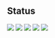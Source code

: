 ## Status
![](http://github-profile-summary-cards.vercel.app/api/cards/profile-details?username=yamaki-87&theme=2077)
![](http://github-profile-summary-cards.vercel.app/api/cards/repos-per-language?username=yamaki-87&theme=2077)
![](http://github-profile-summary-cards.vercel.app/api/cards/most-commit-language?username=yamaki-87&theme=2077)
![](http://github-profile-summary-cards.vercel.app/api/cards/stats?username=yamaki-87&theme=2077)
![](http://github-profile-summary-cards.vercel.app/api/cards/productive-time?username=yamaki-87&theme=2077&utcOffset=9)

